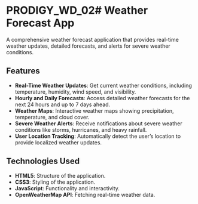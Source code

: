 # PRODIGY_WD_02# Weather Forecast App

A comprehensive weather forecast application that provides real-time weather updates, detailed forecasts, and alerts for severe weather conditions.

## Features

- **Real-Time Weather Updates**: Get current weather conditions, including temperature, humidity, wind speed, and visibility.
- **Hourly and Daily Forecasts**: Access detailed weather forecasts for the next 24 hours and up to 7 days ahead.
- **Weather Maps**: Interactive weather maps showing precipitation, temperature, and cloud cover.
- **Severe Weather Alerts**: Receive notifications about severe weather conditions like storms, hurricanes, and heavy rainfall.
- **User Location Tracking**: Automatically detect the user’s location to provide localized weather updates.

## Technologies Used

- **HTML5**: Structure of the application.
- **CSS3**: Styling of the application.
- **JavaScript**: Functionality and interactivity.
- **OpenWeatherMap API**: Fetching real-time weather data.
